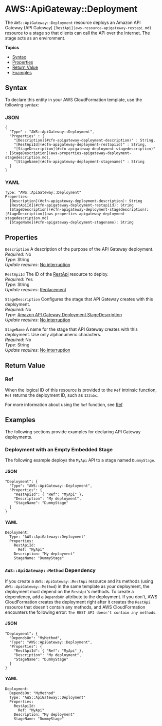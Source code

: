 # AWS::ApiGateway::Deployment<a name="aws-resource-apigateway-deployment"></a>

The `AWS::ApiGateway::Deployment` resource deploys an Amazon API Gateway \(API Gateway\) `[RestApi](aws-resource-apigateway-restapi.md)` resource to a stage so that clients can call the API over the Internet\. The stage acts as an environment\.

**Topics**
+ [Syntax](#aws-resource-apigateway-deployment-syntax)
+ [Properties](#w3ab2c21c10c35b9)
+ [Return Value](#w3ab2c21c10c35c11)
+ [Examples](#aws-resource-apigateway-deployment-examples)

## Syntax<a name="aws-resource-apigateway-deployment-syntax"></a>

To declare this entity in your AWS CloudFormation template, use the following syntax:

### JSON<a name="aws-resource-apigateway-deployment-syntax.json"></a>

```
{
  "Type" : "AWS::ApiGateway::Deployment",
  "Properties" : {
    "[Description](#cfn-apigateway-deployment-description)" : String,
    "[RestApiId](#cfn-apigateway-deployment-restapiid)" : String,
    "[StageDescription](#cfn-apigateway-deployment-stagedescription)" : [StageDescription](aws-properties-apigateway-deployment-stagedescription.md),
    "[StageName](#cfn-apigateway-deployment-stagename)" : String
  }
}
```

### YAML<a name="aws-resource-apigateway-deployment-syntax.yaml"></a>

```
Type: "AWS::ApiGateway::Deployment"
Properties:
  [Description](#cfn-apigateway-deployment-description): String
  [RestApiId](#cfn-apigateway-deployment-restapiid): String
  [StageDescription](#cfn-apigateway-deployment-stagedescription): [StageDescription](aws-properties-apigateway-deployment-stagedescription.md)
  [StageName](#cfn-apigateway-deployment-stagename): String
```

## Properties<a name="w3ab2c21c10c35b9"></a>

`Description`  <a name="cfn-apigateway-deployment-description"></a>
A description of the purpose of the API Gateway deployment\.  
*Required*: No  
*Type*: String  
*Update requires*: [No interruption](using-cfn-updating-stacks-update-behaviors.md#update-no-interrupt)

`RestApiId`  <a name="cfn-apigateway-deployment-restapiid"></a>
The ID of the [RestApi](aws-resource-apigateway-restapi.md) resource to deploy\.  
*Required*: Yes  
*Type*: String  
*Update requires*: [Replacement](using-cfn-updating-stacks-update-behaviors.md#update-replacement)

`StageDescription`  <a name="cfn-apigateway-deployment-stagedescription"></a>
Configures the stage that API Gateway creates with this deployment\.  
*Required*: No  
*Type*: [Amazon API Gateway Deployment StageDescription](aws-properties-apigateway-deployment-stagedescription.md)  
*Update requires*: [No interruption](using-cfn-updating-stacks-update-behaviors.md#update-no-interrupt)

`StageName`  <a name="cfn-apigateway-deployment-stagename"></a>
A name for the stage that API Gateway creates with this deployment\. Use only alphanumeric characters\.  
*Required*: No  
*Type*: String  
*Update requires*: [No interruption](using-cfn-updating-stacks-update-behaviors.md#update-no-interrupt)

## Return Value<a name="w3ab2c21c10c35c11"></a>

### Ref<a name="w3ab2c21c10c35c11b2"></a>

When the logical ID of this resource is provided to the `Ref` intrinsic function, `Ref` returns the deployment ID, such as `123abc`\.

For more information about using the `Ref` function, see [Ref](intrinsic-function-reference-ref.md)\.

## Examples<a name="aws-resource-apigateway-deployment-examples"></a>

The following sections provide examples for declaring API Gateway deployments\.

### Deployment with an Empty Embedded Stage<a name="w3ab2c21c10c35c13b4"></a>

The following example deploys the `MyApi` API to a stage named `DummyStage`\.

#### JSON<a name="aws-resource-apigateway-deployment-example1.json"></a>

```
"Deployment": {
  "Type": "AWS::ApiGateway::Deployment",
  "Properties": {
    "RestApiId": { "Ref": "MyApi" },
    "Description": "My deployment",
    "StageName": "DummyStage"
  }
}
```

#### YAML<a name="aws-resource-apigateway-deployment-example1.yaml"></a>

```
Deployment: 
  Type: "AWS::ApiGateway::Deployment"
  Properties: 
    RestApiId: 
      Ref: "MyApi"
    Description: "My deployment"
    StageName: "DummyStage"
```

### `AWS::ApiGateway::Method` Dependency<a name="w3ab2c21c10c35c13b6"></a>

If you create a `AWS::ApiGateway::RestApi` resource and its methods \(using `AWS::ApiGateway::Method`\) in the same template as your deployment, the deployment must depend on the `RestApi`'s methods\. To create a dependency, add a `DependsOn` attribute to the deployment\. If you don't, AWS CloudFormation creates the deployment right after it creates the `RestApi` resource that doesn't contain any methods, and AWS CloudFormation encounters the following error: `The REST API doesn't contain any methods`\.

#### JSON<a name="aws-resource-apigateway-deployment-example2.json"></a>

```
"Deployment": {
  "DependsOn": "MyMethod",
  "Type": "AWS::ApiGateway::Deployment",
  "Properties": {
    "RestApiId": { "Ref": "MyApi" },
    "Description": "My deployment",
    "StageName": "DummyStage"
  }
}
```

#### YAML<a name="aws-resource-apigateway-deployment-example2.yaml"></a>

```
Deployment: 
  DependsOn: "MyMethod"
  Type: "AWS::ApiGateway::Deployment"
  Properties: 
    RestApiId: 
      Ref: "MyApi"
    Description: "My deployment"
    StageName: "DummyStage"
```
